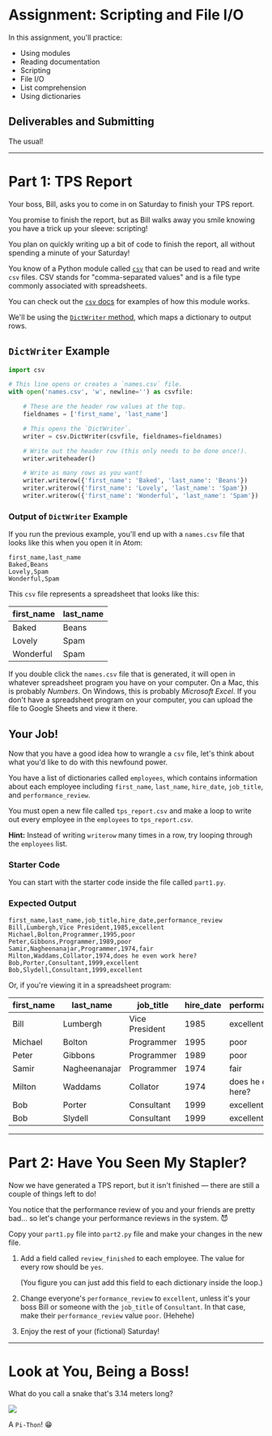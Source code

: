 # Assignment: Scripting and File I/O

In this assignment, you'll practice:

* Using modules
* Reading documentation
* Scripting
* File I/O
* List comprehension
* Using dictionaries

## Deliverables and Submitting

The usual!

---

# Part 1: TPS Report

Your boss, Bill, asks you to come in on Saturday to finish your TPS report.

You promise to finish the report, but as Bill walks away you smile knowing you have a trick up your sleeve: scripting!

You plan on quickly writing up a bit of code to finish the report, all without spending a minute of your Saturday!

You know of a Python module called [`csv`](https://docs.python.org/3/library/csv.html) that can be used to read and write `csv` files. CSV stands for "comma-separated values" and is a file type commonly associated with spreadsheets.

You can check out the [`csv` docs](https://docs.python.org/3/library/csv.html) for examples of how this module works.

We'll be using the [`DictWriter` method](https://docs.python.org/3/library/csv.html#csv.DictWriter), which maps a dictionary to output rows.

## `DictWriter` Example

```python
import csv

# This line opens or creates a `names.csv` file.
with open('names.csv', 'w', newline='') as csvfile:

    # These are the header row values at the top.
    fieldnames = ['first_name', 'last_name']

    # This opens the `DictWriter`.
    writer = csv.DictWriter(csvfile, fieldnames=fieldnames)

    # Write out the header row (this only needs to be done once!).
    writer.writeheader()

    # Write as many rows as you want!
    writer.writerow({'first_name': 'Baked', 'last_name': 'Beans'})
    writer.writerow({'first_name': 'Lovely', 'last_name': 'Spam'})
    writer.writerow({'first_name': 'Wonderful', 'last_name': 'Spam'})
```

### Output of `DictWriter` Example

If you run the previous example, you'll end up with a `names.csv` file that looks like this when you open it in Atom:

```
first_name,last_name
Baked,Beans
Lovely,Spam
Wonderful,Spam
```

This `csv` file represents a spreadsheet that looks like this:

| first_name | last_name |
| --- | --- |
| Baked | Beans |
| Lovely | Spam |
| Wonderful | Spam |

If you double click the `names.csv` file that is generated, it will open in whatever spreadsheet program you have on your computer. On a Mac, this is probably *Numbers*. On Windows, this is probably *Microsoft Excel*. If you don't have a spreadsheet program on your computer, you can upload the file to Google Sheets and view it there.

## Your Job!

Now that you have a good idea how to wrangle a `csv` file, let's think about what you'd like to do with this newfound power.

You have a list of dictionaries called `employees`, which contains information about each employee including `first_name`, `last_name`, `hire_date`, `job_title`, and `performance_review`.

You must open a new file called `tps_report.csv` and make a loop to write out every employee in the `employees` to `tps_report.csv`.

**Hint:** Instead of writing `writerow` many times in a row, try looping through the `employees` list.

### Starter Code

You can start with the starter code inside the file called `part1.py`.

### Expected Output

```
first_name,last_name,job_title,hire_date,performance_review
Bill,Lumbergh,Vice President,1985,excellent
Michael,Bolton,Programmer,1995,poor
Peter,Gibbons,Programmer,1989,poor
Samir,Nagheenanajar,Programmer,1974,fair
Milton,Waddams,Collator,1974,does he even work here?
Bob,Porter,Consultant,1999,excellent
Bob,Slydell,Consultant,1999,excellent
```

Or, if you're viewing it in a spreadsheet program:

| first_name | last_name | job_title | hire_date | performance_review |
| --- | --- | --- | --- | --- |
| Bill | Lumbergh | Vice President | 1985 | excellent |
| Michael | Bolton | Programmer | 1995 | poor |
| Peter | Gibbons | Programmer | 1989 | poor |
| Samir | Nagheenanajar | Programmer | 1974 | fair |
| Milton | Waddams | Collator | 1974 | does he even work here? |
| Bob | Porter | Consultant | 1999 | excellent |
| Bob | Slydell | Consultant | 1999 | excellent |

---

# Part 2: Have You Seen My Stapler?

Now we have generated a TPS report, but it isn't finished — there are still a couple of things left to do!

You notice that the performance review of you and your friends are pretty bad... so let's change your performance reviews in the system. :smiling_imp:

Copy your `part1.py` file into `part2.py` file and make your changes in the new file.

1. Add a field called `review_finished` to each employee. The value for every row should be `yes`.

    (You figure you can just add this field to each dictionary inside the loop.)

2. Change everyone's `performance_review` to `excellent`, unless it's your boss Bill or someone with the `job_title` of `Consultant`. In that case, make their `performance_review` value `poor`. (Hehehe)

3. Enjoy the rest of your (fictional) Saturday!

---

# Look at You, Being a Boss!

What do you call a snake that's 3.14 meters long?

![](https://media.giphy.com/media/3owyoUHuSSqDMEzVRu/giphy.gif)

A `Pi-Thon`! :grin: